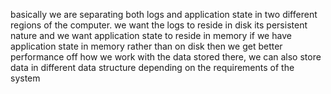 basically we are separating both logs and application state in two different regions of the computer.
we want the logs to reside in disk its persistent nature and we want application state to reside in memory 
if we have application state in memory rather than on disk then we get better performance off how we work with the data stored there, we can also store data in different data structure depending on the requirements of the system
